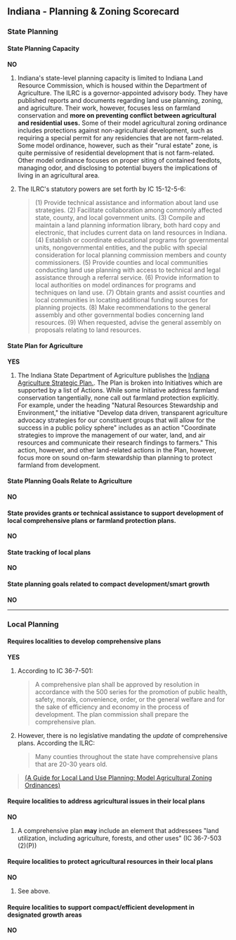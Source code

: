 ## Indiana - Planning & Zoning Scorecard

### State Planning

#### State Planning Capacity

**NO**

1.  Indiana's state-level planning capacity is limited to Indiana Land Resource Commission, which is housed within the Department of Agriculture. The ILRC is a governor-appointed advisory body. They have published reports and documents regarding land use planning, zoning, and agriculture. Their work, however, focuses less on farmland conservation and **more on preventing conflict between agricultural and residential uses.** Some of their model agricultural zoning ordinance includes protections against non-agricultural development, such as requiring a special permit for any residencies that are not farm-related. Some model ordinance, however, such as their "rural estate" zone, is quite permissive of residential development that is not farm-related. Other model ordinance focuses on proper siting of contained feedlots, managing odor, and disclosing to potential buyers the implications of living in an agricultural area.
2.  The ILRC's statutory powers are set forth by IC 15-12-5-6:

    >(1) Provide technical assistance and information about land use strategies.
    >(2) Facilitate collaboration among commonly affected state, county, and local government units.
    >(3) Compile and maintain a land planning information library, both hard copy and electronic, that includes current data on land resources in Indiana.
    >(4) Establish or coordinate educational programs for governmental units, nongovernmental entities, and the public with special consideration for local planning commission members and county commissioners.
    >(5) Provide counties and local communities conducting land use planning with access to technical and legal assistance through a referral service.
    >(6) Provide information to local authorities on model ordinances for programs and techniques on land use.
    >(7) Obtain grants and assist counties and local communities in locating additional funding sources for planning projects.
    >(8) Make recommendations to the general assembly and other governmental bodies concerning land resources.
    >(9) When requested, advise the general assembly on proposals relating to land resources.

####  State Plan for Agriculture

**YES**

1.  The Indiana State Department of Agriculture publishes the [Indiana Agriculture Strategic Plan.](http://www.in.gov/isda/files/Strategic%20Plan%20Brochure.pdf). The Plan is broken into Initiatives which are supported by a list of Actions. While some Initiative address farmland conservation tangentially, none call out farmland protection explicitly. For example, under the heading "Natural Resources Stewardship and Environment," the initiative "Develop data driven, transparent agriculture advocacy strategies for our constituent groups that will allow for the success in a public policy sphere" includes as an action "Coordinate strategies to improve the management of our water, land, and air resources and communicate their research findings to farmers." This action, however, and other land-related actions in the Plan, however, focus more on sound on-farm stewardship than planning to protect farmland from development.

#### State Planning Goals Relate to Agriculture

**NO**

#### State provides grants or technical assistance to support development of local comprehensive plans or farmland protection plans.

**NO**

#### State tracking of local plans

**NO**

#### State planning goals related to compact development/smart growth

**NO**

---

### Local Planning

#### Requires localities to develop comprehensive plans

**YES**

1.  According to IC 36-7-501:

    >A comprehensive plan shall be approved by resolution in accordance with the 500 series for the promotion of public health, safety, morals, convenience, order, or the general welfare and for the sake of efficiency and economy in the process of development. The plan commission shall prepare the comprehensive plan.

2.  However, there is no legislative mandating the *update* of comprehensive plans. According the ILRC:

    >Many counties throughout the state have comprehensive
plans that are 20-30 years old.
>
>[(A Guide for Local Land Use Planning: Model Agricultural Zoning Ordinances)](https://www.in.gov/isda/files/ILRC_Model_Ordinances_-_Updated_2014.pdf)

#### Require localities to address agricultural issues in their local plans

**NO**

1.  A comprehensive plan **may** include an element that addressees "land utilization, including agriculture, forests, and other uses" (IC 36-7-503 (2)(P))

#### Require localities to protect agricultural resources in their local plans

**NO**

1.  See above.

#### Require localities to support compact/efficient development in designated growth areas

**NO**
